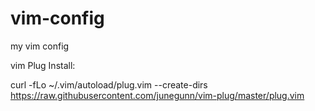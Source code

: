 # vim-config
my vim config

vim Plug Install: 

curl -fLo ~/.vim/autoload/plug.vim --create-dirs \
    https://raw.githubusercontent.com/junegunn/vim-plug/master/plug.vim
